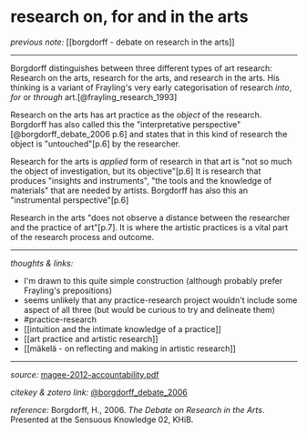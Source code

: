 # research on, for and in the arts

_previous note:_ [[borgdorff - debate on research in the arts]]

---

Borgdorff distinguishes between three different types of art research: Research on the arts, research for the arts, and research in the arts. His thinking is a variant of Frayling's very early categorisation of research _into_, _for_ or _through_ art.[@frayling_research_1993]

Research on the arts has art practice as the _object_ of the research.	Borgdorff has also called this the "interpretative perspective"[@borgdorff_debate_2006 p.6] and states that in this kind of research the object is "untouched"[p.6] by the researcher.

Research for the arts is _applied_ form of research in that art is "not so much the object of investigation, but its objective"[p.6] It is research that produces "insights and instruments", "the tools and the knowledge of materials" that are needed by artists. Borgdorff has also this an "instrumental perspective"[p.6]

Research in the arts "does not observe a distance between the researcher and the practice of art"[p.7]. It is where the artistic practices is a vital part of the research process and outcome. 

---

_thoughts & links:_

- I'm drawn to this quite simple construction (although probably prefer Frayling's prepositions)
- seems unlikely that any practice-research project wouldn't include some aspect of all three (but would be curious to try and delineate them)
- #practice-research 
- [[intuition and the intimate knowledge of a practice]]
- [[art practice and artistic research]]
- [[mäkelä - on reflecting and making in artistic research]]

---

_source:_ [magee-2012-accountability.pdf](hook://file/mz8Ki68gv?p=RHJvcGJveC9iaWJsaW9ncmFwaHkgcGRmcw==&n=magee-2012-accountability.pdf)

_citekey & zotero link:_ [@borgdorff_debate_2006](zotero://select/items/1_QYPSQMY2)

_reference:_ Borgdorff, H., 2006. _The Debate on Research in the Arts_. Presented at the Sensuous Knowledge 02, KHiB.


